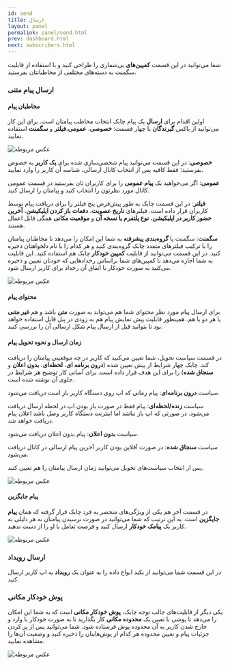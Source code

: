 ```yaml
---
id: send
title: ارسال
layout: panel
permalink: panel/send.html
prev: dashboard.html
next: subscribers.html
---
```


شما می‌توانید در این قسمت **کمپین‌های** بی‌شماری را طراحی کنید و با استفاده از قابلیت سگمنت به دسته‌های مختلفی از مخاطبانتان بفرستید.

### ارسال پیام متنی

#### مخاطبان پیام

اولین اقدام برای **ارسال** یک پیام چابک انتخاب مخاطب پیامتان است. برای این کار می‌توانید از باکس **گیرندگان** با چهار قسمت: **خصوصی**، **عمومی**،**فیلتر** و **سگمنت** استفاده نمایید.

![عکس مربوطه](http://uupload.ir/files/e6xy_user.png)

**خصوصی**: در این قسمت می‌توانید پیام شخصی‌سازی شده برای **یک کاربر** به خصوص بفرستید؛ فقط کافیه پس از انتخاب کانال ارسالی، شناسه آن کاربر را وارد نمایید.

**عمومی**: اگر می‌خواهید یک **پیام عمومی** را برای کاربران تان بفرستید در قسمت عمومی کانال مورد نظرتون را انتخاب کنید و پیامتان را ارسال کنید.

**فیلتر**: در این قسمت چابک به طور پیش‌فرض پنج فیلتر را برای دریافت پیام توسط کاربران قرار داده است. فیلتر‌های **تاریخ عضویت**، **دفعات باز کردن اپلیکیشن**، **آخرین حضور کاربر در اپلیکیشن**، **نوع پلتفرم یا نسخه آن** و **موقعیت مکانی** همگی قابل اعمال هستند.

**سگمنت**: سگمنت یا **گروه‌بندی پیشرفته** به شما این امکان را می‌دهد تا مخاطبان پیامتان را با ترکیب فیلتر‌های متعدد چابک گروه‌بندی کنید و هر کدام را با نام دلخواهتان ذخیره کنید. در این قسمت می‌توانید از قابلیت **کمپین خودکار** چابک هم استفاده کنید. این قابلیت به شما اجازه می‌دهد تا کمپین‌های شما براساس رخداد‌هایی که خودتان تعیین و ذخیره می‌کنید به صورت خودکار با اتفاق آن رخداد برای کاربر ارسال شود.

![عکس مربوطه](http://uupload.ir/files/dvyo_triggerevent.png)

#### محتوای پیام

برای ارسال پیام مورد نظر محتوای شما هم می‌تواند به صورت **متن** باشد و هم **غیر متنی** یا هر دو با هم. همینطور قابلیت پیش نمایش پیام هم به زودی در پنل قابل استفاده خواهد بود تا بتوانید قبل از ارسال پیام شکل ارسالی آن را بررسی کنید.

#### زمان ارسال و نحوه تحویل پیام

در قسمت سیاست تحویل، شما تعیین می‌کنید که کاربر در چه موقعیتی پیامتان را دریافت کند. چابک چهار شرایط از پیش تعیین شده (**درون برنامه ای**، **لحظه‌ای**، **بدون اعلان** و **سنجاق شده**) را برای این هدف قرار داده است. برای آسانی کار توضیح هر شرایط در جلوی آن نوشته شده است.

سیاست **درون برنامه‌ای**:‌ پیام زمانی که اپ روی دستگاه کاربر باز است دریافت می‌شود.

سیاست **زنده/لحظه‌ای**: پیام فقط در صورت باز بودن اپ در لحظه ارسال دریافت می‌شود. در صورتی که اپ باز نباشد اما اینترنت دستگاه کاربر وصل باشد اعلان پیام دریافت خواهد شد.

سیاست **بدون اعلان**: پیام بدون اعلان دریافت می‌شود. 

سیاست **سنجاق شده**: در صورت آفلاین بودن کاربر آخرین پیام ارسالی در کانال دریافت می‌شود.

پس از انتخاب سیاست‌های تحویل می‌توانید زمان ارسال پیامتان را هم تعیین کنید.

![عکس مربوطه](http://uupload.ir/files/vpe7_deliver.png)

#### پیام جایگزین

در قسمت آخر هم یکی از ویژگی‌های منحصر به فرد چابک قرار گرفته که همان **پیام جایگزین** است. به این ترتیب که شما می‌توانید در صورت نرسیدن پیامتان به هر دلیلی به کاربر یک **پیامک خودکار** ارسال کنید و فرصت تعامل با او را از دست ندهید.

![عکس مربوطه](http://uupload.ir/files/1ona_sms.png)

### ارسال رویداد

در این قسمت شما می‌توانید از بکند انواع داده را به عنوان یک **رویداد** به اپ کاربر ارسال کنید.

### پوش خودکار مکانی

یکی دیگر از قابلیت‌های جالب توجه چابک، **پوش خودکار مکانی** است که به شما این امکان را می‌دهد تا پوشی با تعیین یک **محدوده مکانی** کار بگذارید تا به صورت خودکار با وارد و خارج شدن کاربر به آن محدوده  پوش فرستاده شود. شما می‌توانید پس از پر کردن جزئیات پیام و تعیین محدوده هر کدام از پوش‌هایتان را ذخیره کنید و وضعیت آن‌ها را مشاهده نمایید.

![عکس مربوطه](http://uupload.ir/files/kk_location.png)